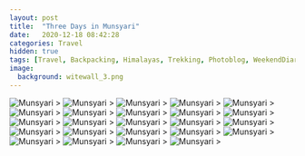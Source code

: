 ```yaml
---
layout: post
title:  "Three Days in Munsyari"
date:   2020-12-18 08:42:28
categories: Travel
hidden: true
tags: [Travel, Backpacking, Himalayas, Trekking, Photoblog, WeekendDiaries]
image:
  background: witewall_3.png
---
```

<img src="https://i.imgur.com/lMocFra.jpg" alt="Munsyari">
>

<img src="https://i.imgur.com/5MAFJuT.jpg" alt="Munsyari">
>

<img src="https://i.imgur.com/64MEgj6.jpg" alt="Munsyari">
>

<img src="https://i.imgur.com/ZlBEAmL.jpg" alt="Munsyari">
>

<img src="https://i.imgur.com/LuGKpGJ.jpg" alt="Munsyari">
>

<img src="https://i.imgur.com/MKDsvZz.jpg" alt="Munsyari">
>

<img src="https://i.imgur.com/n2rGFDq.jpg" alt="Munsyari">
>

<img src="https://i.imgur.com/sJRWcGi.jpg" alt="Munsyari">
>

<img src="https://i.imgur.com/WFrYRFa.jpg" alt="Munsyari">
>

<img src="https://i.imgur.com/eUAv1Qv.jpg" alt="Munsyari">
>

<img src="https://i.imgur.com/diDAX2F.jpg" alt="Munsyari">
>

<img src="https://i.imgur.com/Rv6fBXg.jpg" alt="Munsyari">
>

<img src="https://i.imgur.com/TBy5lvg.jpg" alt="Munsyari">
>

<img src="https://i.imgur.com/7LKzLTK.jpg" alt="Munsyari">
>

<img src="https://i.imgur.com/nUfipsU.jpg" alt="Munsyari">
>

<img src="https://i.imgur.com/noxOVto.jpg" alt="Munsyari">
>

<img src="https://i.imgur.com/tjmNqBM.jpg" alt="Munsyari">
>

<img src="https://i.imgur.com/eEXtnkj.jpg" alt="Munsyari">
>

<img src="https://i.imgur.com/MPK2sIj.jpg" alt="Munsyari">
>

<img src="https://i.imgur.com/wj4Pwtx.jpg" alt="Munsyari">
>

<img src="https://i.imgur.com/4qSuNDt.jpg" alt="Munsyari">
>

<img src="https://i.imgur.com/JFIhbZp.jpg" alt="Munsyari">
>

<img src="https://i.imgur.com/pdpmJpr.jpg" alt="Munsyari">
>

<img src="https://i.imgur.com/OqJvxDt.jpg" alt="Munsyari">
>


